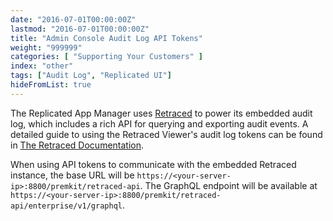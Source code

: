 ```yaml
---
date: "2016-07-01T00:00:00Z"
lastmod: "2016-07-01T00:00:00Z"
title: "Admin Console Audit Log API Tokens"
weight: "999999"
categories: [ "Supporting Your Customers" ]
index: "other"
tags: ["Audit Log", "Replicated UI"]
hideFromList: true
---
```


The Replicated App Manager uses [Retraced](https://preview.retraced.io) to power its embedded audit log, which includes a rich API for querying and exporting audit events. A detailed guide to using the Retraced Viewer's audit log tokens can be found in [The Retraced Documentation](https://preview.retraced.io/documentation/exposing-retraced-data/enterprise-api/).

When using API tokens to communicate with the embedded Retraced instance, the base URL will be `https://<your-server-ip>:8800/premkit/retraced-api`. The GraphQL endpoint will be available at `https://<your-server-ip>:8800/premkit/retraced-api/enterprise/v1/graphql`.
